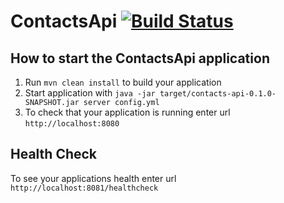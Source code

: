 # ContactsApi [![Build Status](https://travis-ci.org/gavarava/contacts-api.svg?branch=master)](https://travis-ci.org/gavarava/contacts-api)  

How to start the ContactsApi application
---

1. Run `mvn clean install` to build your application
1. Start application with `java -jar target/contacts-api-0.1.0-SNAPSHOT.jar server config.yml`
1. To check that your application is running enter url `http://localhost:8080`

Health Check
---

To see your applications health enter url `http://localhost:8081/healthcheck`
